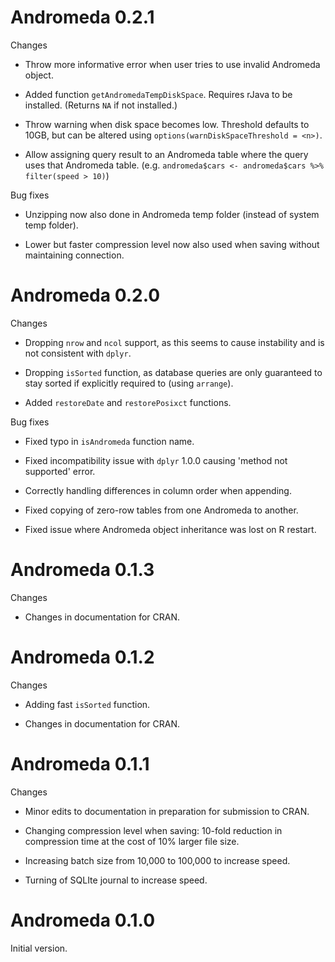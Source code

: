 Andromeda 0.2.1
===============

Changes

- Throw more informative error when user tries to use invalid Andromeda object.

- Added function `getAndromedaTempDiskSpace`. Requires rJava to be installed. (Returns `NA` if not installed.)

- Throw warning when disk space becomes low. Threshold defaults to 10GB, but can be altered using `options(warnDiskSpaceThreshold = <n>)`.

- Allow assigning query result to an Andromeda table where the query uses that Andromeda table. (e.g. `andromeda$cars <- andromeda$cars %>% filter(speed > 10)`)

Bug fixes

- Unzipping now also done in Andromeda temp folder (instead of system temp folder).

- Lower but faster compression level now also used when saving without maintaining connection.


Andromeda 0.2.0
===============

Changes

- Dropping `nrow` and `ncol` support, as this seems to cause instability and is not consistent with `dplyr`.

- Dropping `isSorted` function, as database queries are only guaranteed to stay sorted if explicitly required to (using `arrange`).

- Added `restoreDate` and `restorePosixct` functions.

Bug fixes

- Fixed typo in `isAndromeda` function name.

- Fixed incompatibility issue with `dplyr` 1.0.0 causing 'method not supported' error.

- Correctly handling differences in column order when appending.

- Fixed copying of zero-row tables from one Andromeda to another.

- Fixed issue where Andromeda object inheritance was lost on R restart.


Andromeda 0.1.3
===============

Changes

- Changes in documentation for CRAN.


Andromeda 0.1.2
===============

Changes

- Adding fast `isSorted` function.

- Changes in documentation for CRAN.


Andromeda 0.1.1
===============

Changes

- Minor edits to documentation in preparation for submission to CRAN.

- Changing compression level when saving: 10-fold reduction in compression time at the cost of 10% larger file size.

- Increasing batch size from 10,000 to 100,000 to increase speed.

- Turning of SQLIte journal to increase speed.


Andromeda 0.1.0
===============

Initial version.